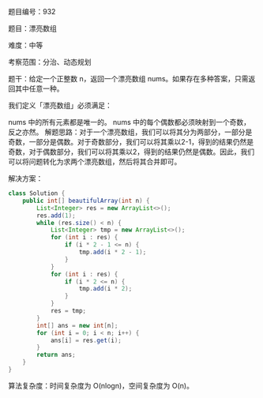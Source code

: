 题目编号：932

题目：漂亮数组

难度：中等

考察范围：分治、动态规划

题干：给定一个正整数 n，返回一个漂亮数组 nums。如果存在多种答案，只需返回其中任意一种。

我们定义「漂亮数组」必须满足：

nums 中的所有元素都是唯一的。
nums 中的每个偶数都必须映射到一个奇数，反之亦然。
解题思路：对于一个漂亮数组，我们可以将其分为两部分，一部分是奇数，一部分是偶数。对于奇数部分，我们可以将其乘以2-1，得到的结果仍然是奇数，对于偶数部分，我们可以将其乘以2，得到的结果仍然是偶数。因此，我们可以将问题转化为求两个漂亮数组，然后将其合并即可。

解决方案：

```java
class Solution {
    public int[] beautifulArray(int n) {
        List<Integer> res = new ArrayList<>();
        res.add(1);
        while (res.size() < n) {
            List<Integer> tmp = new ArrayList<>();
            for (int i : res) {
                if (i * 2 - 1 <= n) {
                    tmp.add(i * 2 - 1);
                }
            }
            for (int i : res) {
                if (i * 2 <= n) {
                    tmp.add(i * 2);
                }
            }
            res = tmp;
        }
        int[] ans = new int[n];
        for (int i = 0; i < n; i++) {
            ans[i] = res.get(i);
        }
        return ans;
    }
}
```

算法复杂度：时间复杂度为 O(nlogn)，空间复杂度为 O(n)。